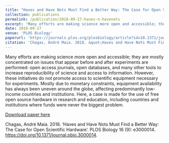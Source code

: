 ```yaml
---
title: "Haves and Have Nots Must Find a Better Way: The Case for Open Scientific Hardware"
collection: publications
permalink: /publication/2018-09-27-haves-n-havenots
excerpt: 'Many efforts are making science more open and accessible; they are mostly concentrated on issues that appear before and after experiments are performed: open access journals, open databases, and many other tools to increase reproducibility of science and access to information. However, these initiatives do not promote access to scientific equipment necessary for experiments. Mostly due to monetary constraints, equipment availability has always been uneven around the globe, affecting predominantly low-income countries and institutions. Here, a case is made for the use of free open source hardware in research and education, including countries and institutions where funds were never the biggest problem.'
date: 2018-09-27
venue: 'PLOS Biology'
paperurl: 'https://journals.plos.org/plosbiology/article?id=10.1371/journal.pbio.3000014'
citation: 'Chagas, André Maia. 2018. &quot;Haves and Have Nots Must Find a Better Way: The Case for Open Scientific Hardware.&quot; <i>PLOS Biology</i>. 16 (9).'
---
```


Many efforts are making science more open and accessible; they are mostly concentrated on issues that appear before and after experiments are performed: open access journals, open databases, and many other tools to increase reproducibility of science and access to information. However, these initiatives do not promote access to scientific equipment necessary for experiments. Mostly due to monetary constraints, equipment availability has always been uneven around the globe, affecting predominantly low-income countries and institutions. Here, a case is made for the use of free open source hardware in research and education, including countries and institutions where funds were never the biggest problem.

[Download paper here](https://journals.plos.org/plosbiology/article?id=10.1371/journal.pbio.3000014)


Chagas, André Maia. 2018. ‘Haves and Have Nots Must Find a Better Way: The Case for Open Scientific Hardware’. PLOS Biology 16 (9): e3000014. https://doi.org/10.1371/journal.pbio.3000014.
